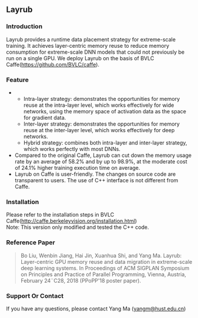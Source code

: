 ## Layrub
### Introduction
Layrub provides a runtime data placement strategy for extreme-scale training. It achieves layer-centric memory reuse to reduce memory consumption for extreme-scale DNN models that could not previously be run on a single GPU. We deploy Layrub on the basis of BVLC Caffe(https://github.com/BVLC/caffe).

### Feature
- - Intra-layer strategy: demonstrates the opportunities for memory reuse at the intra-layer level, which works effectively for wide networks, using the memory space of activation data as the space for gradient data.
  - Inter-layer strategy: demonstrates the opportunities for memory reuse at the inter-layer level, which works effectively for deep networks.
  - Hybrid strategy: combines both intra-layer and inter-layer strategy, which works perfectly with most DNNs.
- Compared to the original Caffe, Layrub can cut down the memory usage rate by an average of 58.2% and by up to 98.9%, at the moderate cost of 24.1% higher training execution time on average.
- Layrub on Caffe is user-friendly. The changes on source code are transparent to users. The use of C++ interface is not different from Caffe.

### Installation
Please refer to the installation steps in BVLC Caffe(http://caffe.berkeleyvision.org/installation.html)  
Note: This version only modified and tested the C++ code.

### Reference Paper
> Bo Liu, Wenbin Jiang, Hai Jin, Xuanhua Shi, and Yang Ma. Layrub: Layer-centric GPU memory reuse and data migration in extreme-scale deep learning systems. In Proceedings of ACM SIGPLAN Symposium on Principles and Practice of Parallel Programming, Vienna, Austria, February 24¨C28, 2018 (PPoPP'18 poster paper).

### Support Or Contact
If you have any questions, please contact Yang Ma (yangm@hust.edu.cn)
